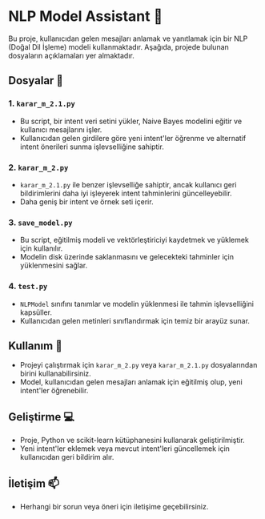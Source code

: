 # NLP Model Assistant 🤖

Bu proje, kullanıcıdan gelen mesajları anlamak ve yanıtlamak için bir NLP (Doğal Dil İşleme) modeli kullanmaktadır. Aşağıda, projede bulunan dosyaların açıklamaları yer almaktadır.

## Dosyalar 📁

### 1. `karar_m_2.1.py`
- Bu script, bir intent veri setini yükler, Naive Bayes modelini eğitir ve kullanıcı mesajlarını işler. 
- Kullanıcıdan gelen girdilere göre yeni intent'ler öğrenme ve alternatif intent önerileri sunma işlevselliğine sahiptir.

### 2. `karar_m_2.py`
- `karar_m_2.1.py` ile benzer işlevselliğe sahiptir, ancak kullanıcı geri bildirimlerini daha iyi işleyerek intent tahminlerini güncelleyebilir.
- Daha geniş bir intent ve örnek seti içerir.

### 3. `save_model.py`
- Bu script, eğitilmiş modeli ve vektörleştiriciyi kaydetmek ve yüklemek için kullanılır.
- Modelin disk üzerinde saklanmasını ve gelecekteki tahminler için yüklenmesini sağlar.

### 4. `test.py`
- `NLPModel` sınıfını tanımlar ve modelin yüklenmesi ile tahmin işlevselliğini kapsüller.
- Kullanıcıdan gelen metinleri sınıflandırmak için temiz bir arayüz sunar.

## Kullanım 🚀
- Projeyi çalıştırmak için `karar_m_2.py` veya `karar_m_2.1.py` dosyalarından birini kullanabilirsiniz.
- Model, kullanıcıdan gelen mesajları anlamak için eğitilmiş olup, yeni intent'ler öğrenebilir.

## Geliştirme 💻
- Proje, Python ve scikit-learn kütüphanesini kullanarak geliştirilmiştir.
- Yeni intent'ler eklemek veya mevcut intent'leri güncellemek için kullanıcıdan geri bildirim alır.

## İletişim 📫
- Herhangi bir sorun veya öneri için iletişime geçebilirsiniz.

